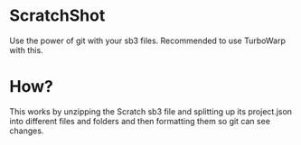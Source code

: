 # ScratchShot
Use the power of git with your sb3 files. Recommended to use TurboWarp with this.

# How?
This works by unzipping the Scratch sb3 file and splitting up its project.json into different files and folders and then formatting them so git can see changes.
